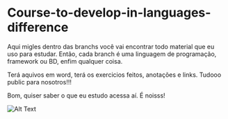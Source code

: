 # Course-to-develop-in-languages-difference
Aqui migles dentro das branchs você vai encontrar todo material que eu uso para estudar. 
Então, cada branch é uma linguagem de programação, framework ou BD, enfim qualquer coisa. 

Terá aquivos em word, terá os exercicios feitos, anotações e links. 
Tudooo public para nosotros!!!

Bom, quiser saber o que eu estudo acessa aí. 
É noisss!

![Alt Text](https://media.giphy.com/media/vFKqnCdLPNOKc/giphy.gif)
